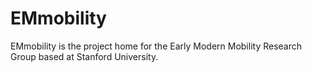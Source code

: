 # EMmobility

EMmobility is the project home for the Early Modern Mobility Research Group based at Stanford University.

